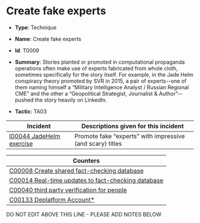 # Create fake experts

* **Type**: Technique

* **Name**: Create fake experts

* **Id**: T0009

* **Summary**: Stories planted or promoted in computational propaganda operations often make use of experts fabricated from whole cloth, sometimes specifically for the story itself. For example, in the Jade Helm conspiracy theory promoted by SVR in 2015, a pair of experts--one of them naming himself a “Military Intelligence Analyst / Russian Regional CME” and the other a “Geopolitical Strategist, Journalist & Author”--pushed the story heavily on LinkedIn.

* **Tactic**: TA03


| Incident | Descriptions given for this incident |
| -------- | -------------------- |
| [I00044 JadeHelm exercise](../incidents/I00044.md) | Promote fake “experts” with impressive (and scary) titles |



| Counters |
| -------- |
| [C00008 Create shared fact-checking database](../counters/C00008.md) |
| [C00014 Real-time updates to fact-checking database](../counters/C00014.md) |
| [C00040 third party verification for people](../counters/C00040.md) |
| [C00133 Deplatform Account*](../counters/C00133.md) |


DO NOT EDIT ABOVE THIS LINE - PLEASE ADD NOTES BELOW